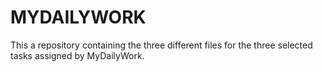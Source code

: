 # MYDAILYWORK
This a repository containing the three different files for the three selected tasks assigned by MyDailyWork.
